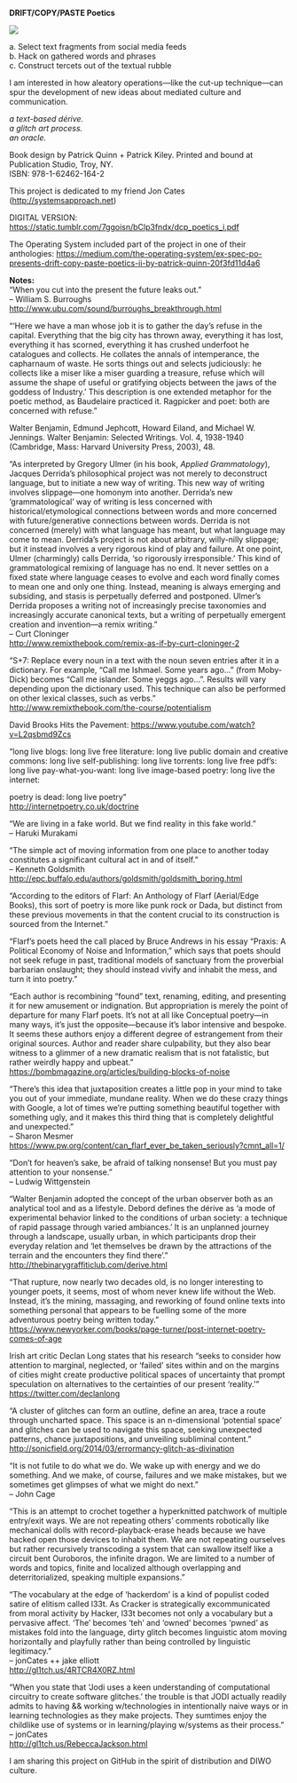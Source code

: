 <b>DRIFT/COPY/PASTE Poetics</b>

<img src="http://static.tumblr.com/7ggoisn/ufCozxppy/img_0768_copy.jpg">

a.  Select text fragments from social media feeds<br>
b.  Hack on gathered words and phrases<br>
c.  Construct tercets out of the textual rubble<br>

I am interested in how aleatory operations—like the cut-up technique—can spur the development of new ideas about mediated culture and communication.

<i>a text-based dérive.<br>
a glitch art process.<br>
an oracle.<br></i>

Book design by Patrick Quinn + Patrick Kiley. Printed and bound at Publication Studio, Troy, NY.<br>
ISBN: 978-1-62462-164-2

This project is dedicated to my friend Jon Cates (http://systemsapproach.net)<br>

DIGITAL VERSION: https://static.tumblr.com/7ggoisn/bClp3fndx/dcp_poetics_i.pdf<br>

The Operating System included part of the project in one of their anthologies: https://medium.com/the-operating-system/ex-spec-po-presents-drift-copy-paste-poetics-ii-by-patrick-quinn-20f3fd11d4a6<br>

<b>Notes:</b><br>
“When you cut into the present the future leaks out.”<br>
– William S. Burroughs<br>
http://www.ubu.com/sound/burroughs_breakthrough.html<br>

“‘Here we have a man whose job it is to gather the day’s refuse in the capital. Everything that the big city has thrown away, everything it has lost, everything it has scorned, everything it has crushed underfoot he catalogues and collects. He collates the annals of intemperance, the capharnaum of waste. He sorts things out and selects judiciously: he collects like a miser like a miser guarding a treasure, refuse which will assume the shape of useful or gratifying objects between the jaws of the goddess of Industry.’ This description is one extended metaphor for the poetic method, as Baudelaire practiced it. Ragpicker and poet: both are concerned with refuse.”<br>

Walter Benjamin, Edmund Jephcott, Howard Eiland, and Michael W. Jennings. Walter Benjamin: Selected Writings. Vol. 4, 1938-1940 (Cambridge, Mass: Harvard University Press, 2003), 48.<br>

“As interpreted by Gregory Ulmer (in his book, <em>Applied Grammatology</em>), Jacques Derrida’s philosophical project was not merely to deconstruct language, but to initiate a new way of writing. This new way of writing involves slippage—one homonym into another. Derrida’s new ‘grammatological’ way of writing is less concerned with historical/etymological connections between words and more concerned with future/generative connections between words. Derrida is not concerned (merely) with what language has meant, but what language may come to mean. Derrida’s project is not about arbitrary, willy-nilly slippage; but it instead involves a very rigorous kind of play and failure. At one point, Ulmer (charmingly) calls Derrida, ‘so rigorously irresponsible.’ This kind of grammatological remixing of language has no end. It never settles on a fixed state where language ceases to evolve and each word finally comes to mean one and only one thing. Instead, meaning is always emerging and subsiding, and stasis is perpetually deferred and postponed. Ulmer’s Derrida proposes a writing not of increasingly precise taxonomies and increasingly accurate canonical texts, but a writing of perpetually emergent creation and invention—a remix writing.”<br>
– Curt Cloninger<br>
http://www.remixthebook.com/remix-as-if-by-curt-cloninger-2<br>

“S+7:
Replace every noun in a text with the noun seven entries after it in a dictionary. For example, “Call me Ishmael. Some years ago…” (from Moby-Dick) becomes “Call me islander. Some yeggs ago…”. Results will vary depending upon the dictionary used. This technique can also be performed on other lexical classes, such as verbs.”<br>
http://www.remixthebook.com/the-course/potentialism<br>

David Brooks Hits the Pavement: https://www.youtube.com/watch?v=L2qsbmd9Zcs<br>

“long live blogs: long live free literature: long live public domain and creative commons: long live self-publishing: long live torrents: long live free pdf’s: long live pay-what-you-want: long live image-based poetry: long live the internet:<br>

poetry is dead: long live poetry”<br>
http://internetpoetry.co.uk/doctrine<br>

“We are living in a fake world. But we find reality in this fake world.”<br>
– Haruki Murakami<br>

“The simple act of moving information from one place to another today constitutes a significant cultural act in and of itself.”<br>
– Kenneth Goldsmith<br>
http://epc.buffalo.edu/authors/goldsmith/goldsmith_boring.html<br>

“According to the editors of Flarf: An Anthology of Flarf (Aerial/Edge Books), this sort of poetry is more like punk rock or Dada, but distinct from these previous movements in that the content crucial to its construction is sourced from the Internet.”<br>

“Flarf’s poets heed the call placed by Bruce Andrews in his essay “Praxis: A Political Economy of Noise and Information,” which says that poets should not seek refuge in past, traditional models of sanctuary from the proverbial barbarian onslaught; they should instead vivify and inhabit the mess, and turn it into poetry.”<br>

“Each author is recombining “found” text, renaming, editing, and presenting it for new amusement or indignation. But appropriation is merely the point of departure for many Flarf poets. It’s not at all like Conceptual poetry—in many ways, it’s just the opposite—because it’s labor intensive and bespoke. It seems these authors enjoy a different degree of estrangement from their original sources. Author and reader share culpability, but they also bear witness to a glimmer of a new dramatic realism that is not fatalistic, but rather weirdly happy and upbeat.”<br>
https://bombmagazine.org/articles/building-blocks-of-noise<br>

“There’s this idea that juxtaposition creates a little pop in your mind to take you out of your immediate, mundane reality. When we do these crazy things with Google, a lot of times we’re putting something beautiful together with something ugly, and it makes this third thing that is completely delightful and unexpected.”<br>
– Sharon Mesmer<br>
https://www.pw.org/content/can_flarf_ever_be_taken_seriously?cmnt_all=1/<br>

“Don’t for heaven’s sake, be afraid of talking nonsense! But you must pay attention to your nonsense.”<br>
– Ludwig Wittgenstein<br>

“Walter Benjamin adopted the concept of the urban observer both as an analytical tool and as a lifestyle. Debord defines the dérive as ‘a mode of experimental behavior linked to the conditions of urban society: a technique of rapid passage through varied ambiances.’ It is an unplanned journey through a landscape, usually urban, in which participants drop their everyday relation and ‘let themselves be drawn by the attractions of the terrain and the encounters they find there’.”<br>
http://thebinarygraffiticlub.com/derive.html<br>

“That rupture, now nearly two decades old, is no longer interesting to younger poets, it seems, most of whom never knew life without the Web. Instead, it’s the mining, massaging, and reworking of found online texts into something personal that appears to be fuelling some of the more adventurous poetry being written today.”<br>
https://www.newyorker.com/books/page-turner/post-internet-poetry-comes-of-age<br>

Irish art critic Declan Long states that his research “seeks to consider how attention to marginal, neglected, or ‘failed’ sites within and on the margins of cities might create productive political spaces of  uncertainty that prompt speculation on alternatives to the certainties of our present ‘reality.’”<br>
https://twitter.com/declanlong<br>

“A cluster of glitches can form an outline, define an area, trace a route through uncharted space. This space is an n-dimensional ‘potential space’ and glitches can be used to navigate this space, seeking unexpected patterns, chance juxtapositions, and unveiling subliminal content.”<br>
http://sonicfield.org/2014/03/errormancy-glitch-as-divination<br>

“It is not futile to do what we do. We wake up with energy and we do something. And we make, of course, failures and we make mistakes, but we sometimes get glimpses of what we might do next.”<br>
– John Cage<br>

“This is an attempt to crochet together a hyperknitted patchwork of multiple entry/exit ways. We are not repeating others’ comments robotically like mechanical dolls with record-playback-erase heads because we have hacked open those devices to inhabit them. We are not repeating ourselves but rather recursively transcoding a system that can swallow itself like a circuit bent Ouroboros, the infinite dragon. We are limited to a number of words and topics, finite and localized although overlapping and deterritorialized, speaking multiple expansions.”<br>

“The vocabulary at the edge of ‘hackerdom’ is a kind of populist coded satire of elitism called l33t. As Cracker is strategically excommunicated from moral activity by Hacker, l33t becomes not only a vocabulary but a pervasive affect. ‘The’ becomes ‘teh’ and ‘owned’ becomes ‘pwned’ as mistakes fold into the language, dirty glitch becomes linguistic atom moving horizontally and playfully rather than being controlled by linguistic legitimacy.”<br>
– jonCates ++ jake elliott<br>
http://gl1tch.us/4RTCR4X0RZ.html<br>

“When you state that ‘Jodi uses a keen understanding of computational circuitry to create software glitches.’ the trouble is that JODI actually readily admits to having && working w/technologies in intentionally naive ways or in learning technologies as they make projects. They sumtimes enjoy the childlike use of systems or in learning/playing w/systems as their process.”<br>
– jonCates<br>
http://gl1tch.us/RebeccaJackson.html<br>

I am sharing this project on GitHub in the spirit of distribution and DIWO culture.

